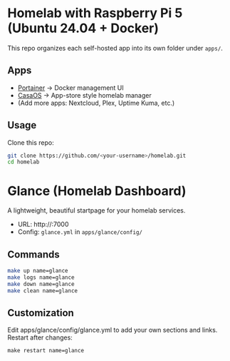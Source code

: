 # Homelab with Raspberry Pi 5 (Ubuntu 24.04 + Docker)

This repo organizes each self-hosted app into its own folder under `apps/`.

## Apps
- [Portainer](apps/portainer/) → Docker management UI
- [CasaOS](apps/casaos/) → App-store style homelab manager
- (Add more apps: Nextcloud, Plex, Uptime Kuma, etc.)

## Usage

Clone this repo:
```bash
git clone https://github.com/<your-username>/homelab.git
cd homelab
```

# Glance (Homelab Dashboard)

A lightweight, beautiful startpage for your homelab services.

- URL: http://<pi-ip>:7000
- Config: `glance.yml` in `apps/glance/config/`

## Commands
```bash
make up name=glance
make logs name=glance
make down name=glance
make clean name=glance
```

## Customization

Edit apps/glance/config/glance.yml to add your own sections and links.
Restart after changes:
```
make restart name=glance
```
